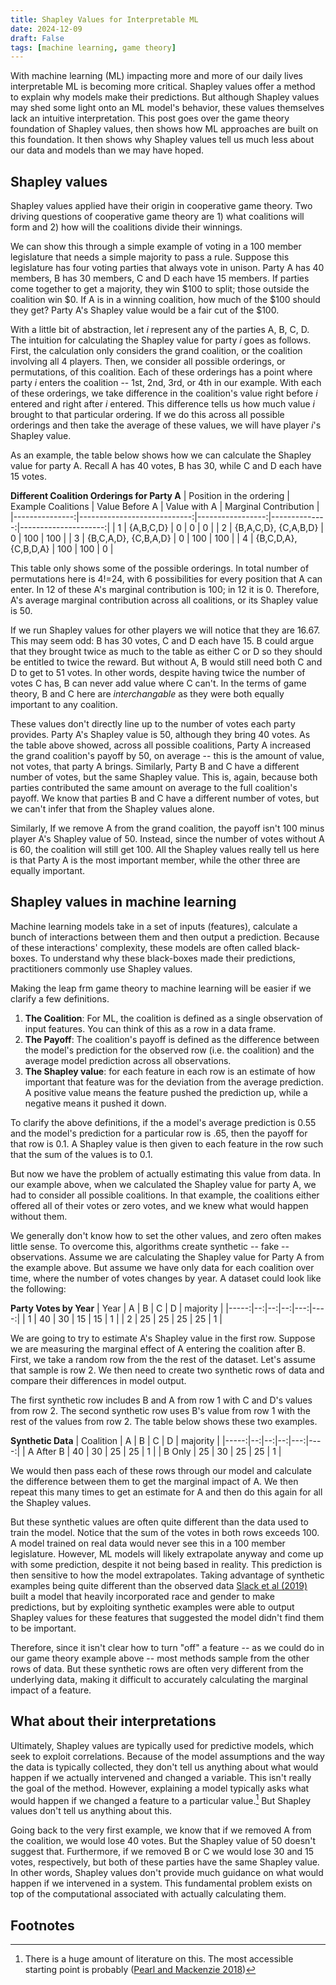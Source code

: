 ```yaml
---
title: Shapley Values for Interpretable ML
date: 2024-12-09
draft: False
tags: [machine learning, game theory]
---
```


With machine learning (ML) impacting more and more of our daily lives interpretable ML is becoming more critical. Shapley values offer a method to explain why models make their predictions. But although Shapley values may shed some light onto an ML model's behavior, these values themselves lack an intuitive interpretation. This post goes over the game theory foundation of Shapley values, then shows how ML approaches are built on this foundation. It then shows why Shapley values tell us much less about our data and models than we may have hoped.

## Shapley values

Shapley values applied have their origin in cooperative game theory. Two driving questions of cooperative game theory are 1) what coalitions will form and 2) how will the coalitions divide their winnings. 

We can show this through a simple example of voting in a 100 member legislature that needs a simple majority to pass a rule. Suppose this legislature has four voting parties that always vote in unison. Party A has 40 members, B has 30 members, C and D each have 15 members. If parties come together to get a majority, they win $100 to split; those outside the coalition win $0. If A is in a winning coalition, how much of the $100 should they get? Party A's Shapley value would be a fair cut of the $100.

With a little bit of abstraction, let *i* represent any of the parties A, B, C, D. The intuition for calculating the Shapley value for party *i* goes as follows. First, the calculation only considers the grand coalition, or the coalition involving all 4 players. Then, we consider all possible orderings, or permutations, of this coalition. Each of these orderings has a point where party *i* enters the coalition -- 1st, 2nd, 3rd, or 4th in our example. With each of these orderings, we take difference in the coalition's value right before *i* entered and right after *i* entered. This difference tells us how much value *i* brought to that particular ordering. If we do this across all possible orderings and then take the average of these values, we will have player *i*'s Shapley value.

As an example, the table below shows how we can calculate the Shapley value for party A. Recall A has 40 votes, B has 30, while C and D each have 15 votes.

**Different Coalition Orderings for Party A**
| Position in the ordering | Example Coalitions | Value Before A | Value with A | Marginal Contribution |
|---------------:|----------------------------:|-----------------:|--------------:|---------------------:|
| 1 | {A,B,C,D} | 0 | 0 | 0 |
| 2 | {B,A,C,D}, {C,A,B,D} | 0 | 100 | 100 |
| 3 | {B,C,A,D}, {C,B,A,D} | 0 | 100 | 100 |
| 4 | {B,C,D,A}, {C,B,D,A} | 100 | 100 | 0 |

This table only shows some of the possible orderings. In total number of permutations here is 4!=24, with 6 possibilities for every position that A can enter. In 12 of these A's marginal contribution is 100; in 12 it is 0. Therefore, A's average marginal contribution across all coalitions, or its Shapley value is 50.

If we run Shapley values for other players we will notice that they are 16.67. This may seem odd: B has 30 votes, C and D each have 15. B could argue that they brought twice as much to the table as either C or D so they should be entitled to twice the reward. But without A, B would still need both C and D to get to 51 votes. In other words, despite having twice the number of votes C has, B can never add value where C can't. In the terms of game theory, B and C here are *interchangable* as they were both equally important to any coalition. 

These values don't directly line up to the number of votes each party provides. Party A's Shapley value is 50, although they bring 40 votes. As the table above showed, across all possible coalitions, Party A increased the grand coalition's payoff by 50, on average -- this is the amount of value, not votes, that party A brings. Similarly, Party B and C have a different number of votes, but the same Shapley value. This is, again, because both parties contributed the same amount on average to the full coalition's payoff. We know that parties B and C have a different number of votes, but we can't infer that from the Shapley values alone.

Similarly, If we remove A from the grand coalition, the payoff isn't 100 minus player A's Shapley value of 50. Instead, since the number of votes without A is 60, the coalition will still get 100. All the Shapley values really tell us here is that Party A is the most important member, while the other three are equally important.

## Shapley values in machine learning

Machine learning models take in a set of inputs (features), calculate a bunch of interactions between them and then output a prediction. Because of these interactions' complexity, these models are often called black-boxes. To understand why these black-boxes made their predictions, practitioners commonly use Shapley values.

Making the leap frm game theory to machine learning will be easier if we clarify a few definitions. 
  
 1) **The Coalition**: For ML, the coalition is defined as a single observation of input features. You can think of this as a row in a data frame.
 2) **The Payoff**: The coalition's payoff is defined as the difference between the model's prediction for the observed row (i.e. the coalition) and the average model prediction across all observations.
 3) **The Shapley value**: for each feature in each row is an estimate of how important that feature was for the deviation from the average prediction. A positive value means the feature pushed the prediction up, while a negative means it pushed it down.

To clarify the above definitions, if the a model's average prediction is 0.55 and the model's prediction for a particular row is .65, then the payoff for that row is 0.1. A Shapley value is then given to each feature in the row such that the sum of the values is to 0.1.

But now we have the problem of actually estimating this value from data. In our example above, when we calculated the Shapley value for party A, we had to consider all possible coalitions. In that example, the coalitions either offered all of their votes or zero votes, and we knew what would happen without them. 

We generally don't know how to set the other values, and zero often makes little sense. To overcome this, algorithms create synthetic -- fake -- observations. Assume we are calculating the Shapley value for Party A from the example above. But assume we have only data for each coalition over time, where the number of votes changes by year. A dataset could  look like the following:

**Party Votes by Year**
| Year | A | B | C | D | majority |
|-----:|--:|--:|--:|---:|----:|
| 1 | 40 | 30 | 15 | 15 | 1 |
| 2 | 25 | 25 | 25 | 25 | 1 |

We are going to try to estimate A's Shapley value in the first row. Suppose we are measuring the marginal effect of A entering the coalition after B. First, we take a random row from the the rest of the dataset. Let's assume that sample is row 2. We then need to create two synthetic rows of data and compare their differences in model output. 

The first synthetic row includes B and A from row 1 with C and D's values from row 2. The second synthetic row uses B's value from row 1 with the rest of the values from row 2. The table below shows these two examples.

**Synthetic Data**
| Coalition | A | B | C | D | majority |
|-----:|--:|--:|--:|---:|----:|
| A After B | 40 | 30 | 25 | 25 | 1 |
| B Only | 25 | 30 | 25 | 25 | 1 |

We would then pass each of these rows through our model and calculate the difference between them to get the marginal impact of A. We then repeat this many times to get an estimate for A and then do this again for all the Shapley values. 

But these synthetic values are often quite different than the data used to train the model. Notice that the sum of the votes in both rows exceeds 100. A model trained on real data would never see this in a 100 member legislature. However, ML models will likely extrapolate anyway and come up with some prediction, despite it not being based in reality. This prediction is then sensitive to how the model extrapolates. Taking advantage of synthetic examples being quite different than the observed data [Slack et al (2019)](https://arxiv.org/abs/1911.02508) built a model that heavily incorporated race and gender to make predictions, but by exploiting synthetic examples were able to output Shapley values for these features that suggested the model didn't find them to be important.

Therefore, since it isn't clear how to turn "off" a feature -- as we could do in our game theory example above -- most methods sample from the other rows of data. But these synthetic rows are often very different from the underlying data, making it difficult to accurately calculating the marginal impact of a feature.

## What about their interpretations

Ultimately, Shapley values are typically used for predictive models, which seek to exploit correlations. Because of the model assumptions and the way the data is typically collected, they don't tell us anything about what would happen if we actually intervened and changed a variable. This isn't really the goal of the method. However, explaining a model typically asks what would happen if we changed a feature to a particular value.[^citations] But Shapley values don't tell us anything about this.

Going back to the very first example, we know that if we removed A from the coalition, we would lose 40 votes. But the Shapley value of 50 doesn't suggest that. Furthermore, if we removed B or C we would lose 30 and 15 votes, respectively, but both of these parties have the same Shapley value. In other words, Shapley values don't provide much guidance on what would happen if we intervened in a system. This fundamental problem exists on top of the computational associated with actually calculating them.

## Footnotes
[^approximation]: This assumes you can calculate the Shapley value exactly. Since this calculation is NP-Hard, these are typically approximated.
[^citations]: There is a huge amount of literature on this. The most accessible starting point is probably ([Pearl and Mackenzie 2018](https://www.amazon.com/Book-Why-Science-Cause-Effect/dp/046509760X))